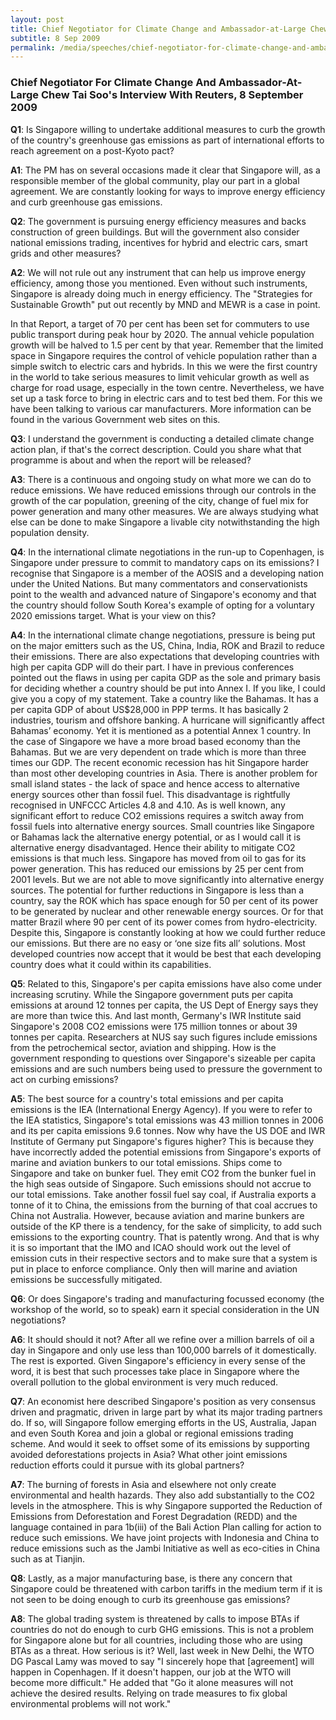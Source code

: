 ```yaml
---
layout: post
title: Chief Negotiator for Climate Change and Ambassador-at-Large Chew Tai Soo's interview with Reuters, 8 September 2009
subtitle: 8 Sep 2009
permalink: /media/speeches/chief-negotiator-for-climate-change-and-ambassador-at-large-chew-tai-soo's-interview-with-reuters-8-september-2009
---
```




### Chief Negotiator For Climate Change And Ambassador-At-Large Chew Tai Soo's Interview With Reuters, 8 September 2009

**Q1**: Is Singapore willing to undertake additional measures to curb the growth of the country's greenhouse gas emissions as part of international efforts to reach agreement on a post-Kyoto pact?

**A1**: The PM has on several occasions made it clear that Singapore will, as a responsible member of the global community, play our part in a global agreement. We are constantly looking for ways to improve energy efficiency and curb greenhouse gas emissions.






**Q2**: The government is pursuing energy efficiency measures and backs construction of green buildings. But will the government also consider national emissions trading, incentives for hybrid and electric cars, smart grids and other measures?

**A2**: We will not rule out any instrument that can help us improve energy efficiency, among those you mentioned. Even without such instruments, Singapore is already doing much in energy efficiency. The "Strategies for Sustainable Growth" put out recently by MND and MEWR is a case in point.

In that Report, a target of 70 per cent has been set for commuters to use public transport during peak hour by 2020. The annual vehicle population growth will be halved to 1.5 per cent by that year. Remember that the limited space in Singapore requires the control of vehicle population rather than a simple switch to electric cars and hybrids. In this we were the first country in the world to take serious measures to limit vehicular growth as well as charge for road usage, especially in the town centre. Nevertheless, we have set up a task force to bring in electric cars and to test bed them. For this we have been talking to various car manufacturers. More information can be found in the various Government web sites on this.


**Q3**: I understand the government is conducting a detailed climate change action plan, if that's the correct description. Could you share what that programme is about and when the report will be released?

**A3**: There is a continuous and ongoing study on what more we can do to reduce emissions. We have reduced emissions through our controls in the growth of the car population, greening of the city, change of fuel mix for power generation and many other measures. We are always studying what else can be done to make Singapore a livable city notwithstanding the high population density.


**Q4**: In the international climate negotiations in the run-up to Copenhagen, is Singapore under pressure to commit to mandatory caps on its emissions? I recognise that Singapore is a member of the AOSIS and a developing nation under the United Nations. But many commentators and conservationists point to the wealth and advanced nature of Singapore's economy and that the country should follow South Korea's example of opting for a voluntary 2020 emissions target. What is your view on this?

**A4**: In the international climate change negotiations, pressure is being put on the major emitters such as the US, China, India, ROK and Brazil to reduce their emissions. There are also expectations that developing countries with high per capita GDP will do their part. I have in previous conferences pointed out the flaws in using per capita GDP as the sole and primary basis for deciding whether a country should be put into Annex I. If you like, I could give you a copy of my statement. Take a country like the Bahamas. It has a per capita GDP of about US$28,000 in PPP terms. It has basically 2 industries, tourism and offshore banking. A hurricane will significantly affect Bahamas’ economy. Yet it is mentioned as a potential Annex 1 country. In the case of Singapore we have a more broad based economy than the Bahamas. But we are very dependent on trade which is more than three times our GDP. The recent economic recession has hit Singapore harder than most other developing countries in Asia. There is another problem for small island states - the lack of space and hence access to alternative energy sources other than fossil fuel. This disadvantage is rightfully recognised in UNFCCC Articles 4.8 and 4.10. As is well known, any significant effort to reduce CO2 emissions requires a switch away from fossil fuels into alternative energy sources. Small countries like Singapore or Bahamas lack the alternative energy potential, or as I would call it is alternative energy disadvantaged. Hence their ability to mitigate CO2 emissions is that much less. Singapore has moved from oil to gas for its power generation. This has reduced our emissions by 25 per cent from 2001 levels. But we are not able to move significantly into alternative energy sources. The potential for further reductions in Singapore is less than a country, say the ROK which has space enough for 50 per cent of its power to be generated by nuclear and other renewable energy sources. Or for that matter Brazil where 90 per cent of its power comes from hydro-electricity. Despite this, Singapore is constantly looking at how we could further reduce our emissions. But there are no easy or ‘one size fits all’ solutions. Most developed countries now accept that it would be best that each developing country does what it could within its capabilities.


**Q5**: Related to this, Singapore's per capita emissions have also come under increasing scrutiny. While the Singapore government puts per capita emissions at around 12 tonnes per capita, the US Dept of Energy says they are more than twice this. And last month, Germany's IWR Institute said Singapore's 2008 CO2 emissions were 175 million tonnes or about 39 tonnes per capita. Researchers at NUS say such figures include emissions from the petrochemical sector, aviation and shipping. How is the government responding to questions over Singapore's sizeable per capita emissions and are such numbers being used to pressure the government to act on curbing emissions?

**A5**: The best source for a country's total emissions and per capita emissions is the IEA (International Energy Agency). If you were to refer to the IEA statistics, Singapore's total emissions was 43 million tonnes in 2006 and its per capita emissions 9.6 tonnes. Now why have the US DOE and IWR Institute of Germany put Singapore's figures higher? This is because they have incorrectly added the potential emissions from Singapore's exports of marine and aviation bunkers to our total emissions. Ships come to Singapore and take on bunker fuel. They emit CO2 from the bunker fuel in the high seas outside of Singapore. Such emissions should not accrue to our total emissions. Take another fossil fuel say coal, if Australia exports a tonne of it to China, the emissions from the burning of that coal accrues to China not Australia. However, because aviation and marine bunkers are outside of the KP there is a tendency, for the sake of simplicity, to add such emissions to the exporting country. That is patently wrong. And that is why it is so important that the IMO and ICAO should work out the level of emission cuts in their respective sectors and to make sure that a system is put in place to enforce compliance. Only then will marine and aviation emissions be successfully mitigated.


**Q6**: Or does Singapore's trading and manufacturing focussed economy (the workshop of the world, so to speak) earn it special consideration in the UN negotiations?

**A6**: It should should it not? After all we refine over a million barrels of oil a day in Singapore and only use less than 100,000 barrels of it domestically. The rest is exported. Given Singapore's efficiency in every sense of the word, it is best that such processes take place in Singapore where the overall pollution to the global environment is very much reduced.


**Q7**: An economist here described Singapore's position as very consensus driven and pragmatic, driven in large part by what its major trading partners do. If so, will Singapore follow emerging efforts in the US, Australia, Japan and even South Korea and join a global or regional emissions trading scheme. And would it seek to offset some of its emissions by supporting avoided deforestations projects in Asia? What other joint emissions reduction efforts could it pursue with its global partners?

**A7**: The burning of forests in Asia and elsewhere not only create environmental and health hazards. They also add substantially to the CO2 levels in the atmosphere. This is why Singapore supported the Reduction of Emissions from Deforestation and Forest Degradation (REDD) and the language contained in para 1b(iii) of the Bali Action Plan calling for action to reduce such emissions. We have joint projects with Indonesia and China to reduce emissions such as the Jambi Initiative as well as eco-cities in China such as at Tianjin.


**Q8**: Lastly, as a major manufacturing base, is there any concern that Singapore could be threatened with carbon tariffs in the medium term if it is not seen to be doing enough to curb its greenhouse gas emissions?

**A8**: The global trading system is threatened by calls to impose BTAs if countries do not do enough to curb GHG emissions. This is not a problem for Singapore alone but for all countries, including those who are using BTAs as a threat. How serious is it? Well, last week in New Delhi, the WTO DG Pascal Lamy was moved to say "I sincerely hope that [agreement] will happen in Copenhagen. If it doesn't happen, our job at the WTO will become more difficult." He added that "Go it alone measures will not achieve the desired results. Relying on trade measures to fix global environmental problems will not work."
